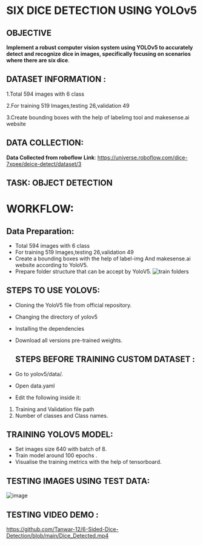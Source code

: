 # SIX DICE DETECTION USING YOLOv5
## OBJECTIVE
**Implement a robust computer vision system using YOLOv5 to accurately detect and recognize dice in images, specifically focusing on scenarios where there are six dice**.

## DATASET INFORMATION : 
1.Total 594 images with 6 class

2.For training 519 Images,testing 26,validation 49

3.Create bounding boxes with the help of labelimg tool and makesense.ai website

## DATA COLLECTION:
**Data Collected from roboflow**
**Link**: https://universe.roboflow.com/dice-7xpee/deice-detect/dataset/3

## TASK: OBJECT DETECTION

# WORKFLOW:
  ## Data Preparation:
  * Total 594 images with 6 class
  * For training 519 Images,testing 26,validation 49
  * Create a bounding boxes with the help of label-img And makesense.ai website according to YoloV5.
  * Prepare folder structure that can be accept by YoloV5.
  ![train folders](https://github.com/Tanwar-12/Face-Mask-Detection/assets/110081008/69b19a8e-2f81-4d9b-a762-ffa73ac59be1)
## STEPS TO USE YOLOV5: 
* Cloning the YoloV5 file from official repository.
* Changing the directory of yolov5
* Installing the dependencies
* Download all versions pre-trained weights.

   ## STEPS BEFORE TRAINING CUSTOM DATASET :
* Go to yolov5/data/.
* Open data.yaml
* Edit the following inside it:

 1. Training and Validation file path
 2. Number of classes and Class names.

  ## TRAINING YOLOV5 MODEL:
* Set images size 640 with batch of 8.
* Train model around 100 epochs .
* Visualise the training metrics with the help of tensorboard.

 ## TESTING IMAGES USING TEST DATA:
 ![image](https://github.com/user-attachments/assets/250ee635-9e99-47d5-b1e0-06580c008ff0)

 ## TESTING VIDEO DEMO :
 
 https://github.com/Tanwar-12/6-Sided-Dice-Detection/blob/main/Dice_Detected.mp4



